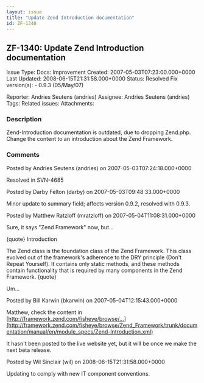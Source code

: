 ```yaml
---
layout: issue
title: "Update Zend Introduction documentation"
id: ZF-1340
---
```


ZF-1340: Update Zend Introduction documentation
-----------------------------------------------

 Issue Type: Docs: Improvement Created: 2007-05-03T07:23:00.000+0000 Last Updated: 2008-06-15T21:31:58.000+0000 Status: Resolved Fix version(s): - 0.9.3 (05/May/07)
 
 Reporter:  Andries Seutens (andries)  Assignee:  Andries Seutens (andries)  Tags: 
 Related issues: 
 Attachments: 
### Description

Zend-Introduction documentation is outdated, due to dropping Zend.php. Change the content to an introduction about the Zend Framework.

 

 

### Comments

Posted by Andries Seutens (andries) on 2007-05-03T07:24:18.000+0000

Resolved in SVN-4685

 

 

Posted by Darby Felton (darby) on 2007-05-03T09:48:33.000+0000

Minor update to summary field; affects version 0.9.2, resolved with 0.9.3.

 

 

Posted by Matthew Ratzloff (mratzloff) on 2007-05-04T11:08:31.000+0000

Sure, it says "Zend Framework" now, but...

{quote} Introduction

The Zend class is the foundation class of the Zend Framework. This class evolved out of the framework's adherence to the DRY principle (Don't Repeat Yourself). It contains only static methods, and these methods contain functionality that is required by many components in the Zend Framework. {quote}

Um...

 

 

Posted by Bill Karwin (bkarwin) on 2007-05-04T12:15:43.000+0000

Matthew, check the content in [http://framework.zend.com/fisheye/browse/…](http://framework.zend.com/fisheye/browse/Zend_Framework/trunk/documentation/manual/en/module_specs/Zend-Introduction.xml)

It hasn't been posted to the live website yet, but it will be once we make the next beta release.

 

 

Posted by Wil Sinclair (wil) on 2008-06-15T21:31:58.000+0000

Updating to comply with new IT component conventions.

 

 